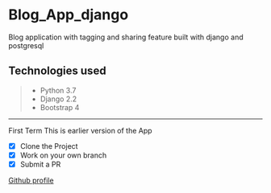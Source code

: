 # Blog_App_django
Blog application with tagging and sharing feature built with django and postgresql
## Technologies used
> - Python 3.7
> - Django 2.2
> - Bootstrap 4
---
First Term 
This is earlier version of the App
 
 - [x] Clone the Project
 - [x] Work on your own branch
 - [x] Submit a PR
 
 [Github profile](http://www.gihub.com/rashmirn)
